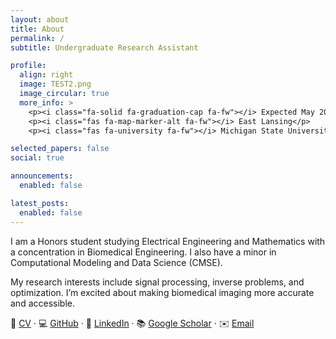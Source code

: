 ```yaml
---
layout: about
title: About
permalink: /
subtitle: Undergraduate Research Assistant 

profile:
  align: right
  image: TEST2.png
  image_circular: true
  more_info: >
    <p><i class="fa-solid fa-graduation-cap fa-fw"></i> Expected May 2026</p>
    <p><i class="fas fa-map-marker-alt fa-fw"></i> East Lansing</p>
    <p><i class="fas fa-university fa-fw"></i> Michigan State University</p>

selected_papers: false
social: true

announcements:
  enabled: false

latest_posts:
  enabled: false
---
```


I am a Honors student studying Electrical Engineering and Mathematics with a concentration in Biomedical Engineering. I also have a minor in Computational Modeling and Data Science (CMSE).  

My research interests include signal processing, inverse problems, and optimization. I’m excited about making biomedical imaging more accurate and accessible.  





📄 [CV](assets/Caroline_Seidenzahl_CV.pdf) · 💻 [GitHub](https://github.com/seidenza) · 🔗 [LinkedIn](https://linkedin.com/in/seidenza) · 📚 [Google Scholar](#) · ✉️ [Email](mailto:seidenza@msu.edu)
